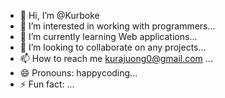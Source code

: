- 👋 Hi, I’m @Kurboke
- 👀 I’m interested in working with programmers...
- 🌱 I’m currently learning Web applications...
- 💞️ I’m looking to collaborate on any projects...
- 📫 How to reach me kurajuong0@gmail.com ...
- 😄 Pronouns: happycoding...
- ⚡ Fun fact: ...

<!---
Kurboke/Kurboke is a ✨ special ✨ repository because its `README.md` (this file) appears on your GitHub profile.
You can click the Preview link to take a look at your changes.
--->
